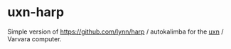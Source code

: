 # uxn-harp
Simple version of https://github.com/lynn/harp / autokalimba for the [uxn](https://100r.co/site/uxn.html) / Varvara computer.
